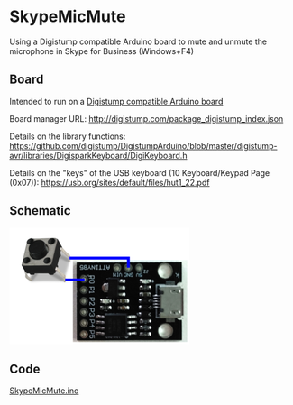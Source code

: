 # SkypeMicMute
Using a Digistump compatible Arduino board to mute and unmute the microphone in Skype for Business (Windows+F4)

## Board
Intended to run on a [Digistump compatible Arduino board](https://www.aliexpress.com/af/digispark-attiny85.html)

Board manager URL: http://digistump.com/package_digistump_index.json

Details on the library functions: https://github.com/digistump/DigistumpArduino/blob/master/digistump-avr/libraries/DigisparkKeyboard/DigiKeyboard.h

Details on the "keys" of the USB keyboard (10 Keyboard/Keypad Page (0x07)): https://usb.org/sites/default/files/hut1_22.pdf


## Schematic
![badly drawn schematic](SkypeMicMute_schematic.png?raw=true)


## Code

[SkypeMicMute.ino](SkypeMicMute/SkypeMicMute.ino)
